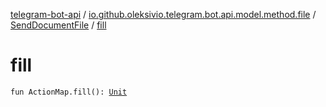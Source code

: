 [telegram-bot-api](../../index.md) / [io.github.oleksivio.telegram.bot.api.model.method.file](../index.md) / [SendDocumentFile](index.md) / [fill](./fill.md)

# fill

`fun ActionMap.fill(): `[`Unit`](https://kotlinlang.org/api/latest/jvm/stdlib/kotlin/-unit/index.html)